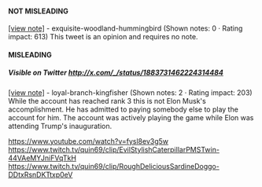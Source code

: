 #### NOT MISLEADING

[[view note]](https://x.com/i/birdwatch/n/1884162332026093587) - exquisite-woodland-hummingbird (Shown notes: 0 · Rating impact: 613)
This tweet is an opinion and requires no note.

#### MISLEADING
##### Visible on Twitter http://x.com/_/status/1883731462224314484
[[view note]](https://x.com/i/birdwatch/n/1883985530754589167) - loyal-branch-kingfisher (Shown notes: 2 · Rating impact: 203)
While the account has reached rank 3 this is not Elon Musk's accomplishment. 
He has admitted to paying somebody else to play the account for him. 
The account was actively playing the game while Elon was attending Trump's inauguration.

https://www.youtube.com/watch?v=fysl8ev3g5w
https://www.twitch.tv/quin69/clip/EvilStylishCaterpillarPMSTwin-44VAeMYJniFVqTkH
https://www.twitch.tv/quin69/clip/RoughDeliciousSardineDoggo-DDtxRsnDKTtxp0eV

